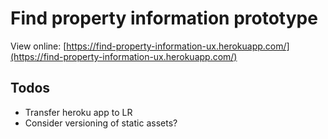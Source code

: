 # Find property information prototype

View online: [https://find-property-information-ux.herokuapp.com/](https://find-property-information-ux.herokuapp.com/)

## Todos
- Transfer heroku app to LR
- Consider versioning of static assets?
